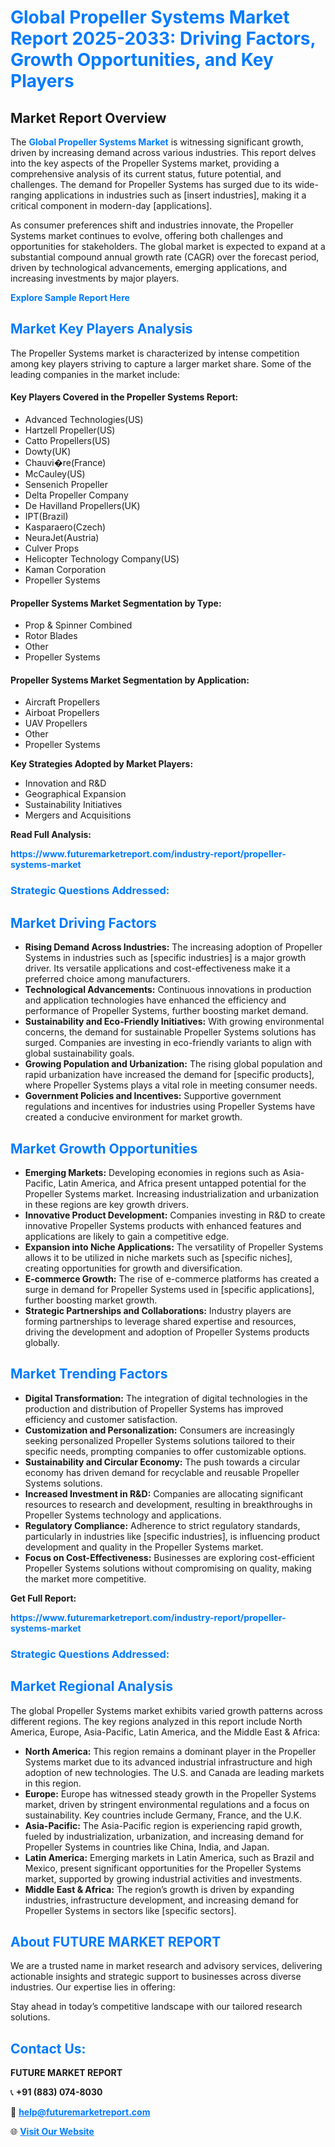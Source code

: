 <h1 style="color: #007BFF;">Global Propeller Systems Market Report 2025-2033: Driving Factors, Growth Opportunities, and Key Players</h1>

<section id="overview">
<h2>Market Report Overview</h2>
<p>The <a href="https://www.futuremarketreport.com/industry-report/propeller-systems-market" style="color: #007BFF; text-decoration: none;"><strong>Global Propeller Systems Market</strong></a> is witnessing significant growth, driven by increasing demand across various industries. This report delves into the key aspects of the Propeller Systems market, providing a comprehensive analysis of its current status, future potential, and challenges. The demand for Propeller Systems has surged due to its wide-ranging applications in industries such as [insert industries], making it a critical component in modern-day [applications].</p>
<p>As consumer preferences shift and industries innovate, the Propeller Systems market continues to evolve, offering both challenges and opportunities for stakeholders. The global market is expected to expand at a substantial compound annual growth rate (CAGR) over the forecast period, driven by technological advancements, emerging applications, and increasing investments by major players.</p>
</section>

<section id="overview">
<p><a href="https://www.futuremarketreport.com/request-sample/reportId=106559" style="color: #007BFF; text-decoration: none;"><strong>Explore Sample Report Here</strong></a></p>
</section>

<section id="key-players">
<h2 style="color: #007BFF;">Market Key Players Analysis</h2>
<p>The Propeller Systems market is characterized by intense competition among key players striving to capture a larger market share. Some of the leading companies in the market include:</p>
<h4>Key Players Covered in the Propeller Systems Report:</h4>
<ul><li>Advanced Technologies(US)</li><li>Hartzell Propeller(US)</li><li>Catto Propellers(US)</li><li>Dowty(UK)</li><li>Chauvi�re(France)</li><li>McCauley(US)</li><li>Sensenich Propeller</li><li>Delta Propeller Company</li><li>De Havilland Propellers(UK)</li><li>IPT(Brazil)</li><li>Kasparaero(Czech)</li><li>NeuraJet(Austria)</li><li>Culver Props</li><li>Helicopter Technology Company(US)</li><li>Kaman Corporation</li><li>Propeller Systems</li></ul>
<h4>Propeller Systems Market Segmentation by Type:</h4>
<ul><li>Prop &amp; Spinner Combined</li><li>Rotor Blades</li><li>Other</li><li>Propeller Systems</li></ul>

<h4>Propeller Systems Market Segmentation by Application:</h4>
<ul><li>Aircraft Propellers</li><li>Airboat Propellers</li><li>UAV Propellers</li><li>Other</li><li>Propeller Systems</li></ul>
<p><strong>Key Strategies Adopted by Market Players:</strong></p>
<ul>
<li>Innovation and R&D</li>
<li>Geographical Expansion</li>
<li>Sustainability Initiatives</li>
<li>Mergers and Acquisitions</li>
</ul>
</section>

<section>
<p><strong>Read Full Analysis: </strong></p><a href="https://www.futuremarketreport.com/industry-report/propeller-systems-market" style="color: #007BFF; text-decoration: none;"><strong>https://www.futuremarketreport.com/industry-report/propeller-systems-market</strong></a>
<h3 style="color: #007BFF;">Strategic Questions Addressed:</h3>
</section>

<section id="driving-factors">
<h2 style="color: #007BFF;">Market Driving Factors</h2>
<ul>
<li><strong>Rising Demand Across Industries:</strong> The increasing adoption of Propeller Systems in industries such as [specific industries] is a major growth driver. Its versatile applications and cost-effectiveness make it a preferred choice among manufacturers.</li>
<li><strong>Technological Advancements:</strong> Continuous innovations in production and application technologies have enhanced the efficiency and performance of Propeller Systems, further boosting market demand.</li>
<li><strong>Sustainability and Eco-Friendly Initiatives:</strong> With growing environmental concerns, the demand for sustainable Propeller Systems solutions has surged. Companies are investing in eco-friendly variants to align with global sustainability goals.</li>
<li><strong>Growing Population and Urbanization:</strong> The rising global population and rapid urbanization have increased the demand for [specific products], where Propeller Systems plays a vital role in meeting consumer needs.</li>
<li><strong>Government Policies and Incentives:</strong> Supportive government regulations and incentives for industries using Propeller Systems have created a conducive environment for market growth.</li>
</ul>
</section>

<section id="growth-opportunities">
<h2 style="color: #007BFF;">Market Growth Opportunities</h2>
<ul>
<li><strong>Emerging Markets:</strong> Developing economies in regions such as Asia-Pacific, Latin America, and Africa present untapped potential for the Propeller Systems market. Increasing industrialization and urbanization in these regions are key growth drivers.</li>
<li><strong>Innovative Product Development:</strong> Companies investing in R&D to create innovative Propeller Systems products with enhanced features and applications are likely to gain a competitive edge.</li>
<li><strong>Expansion into Niche Applications:</strong> The versatility of Propeller Systems allows it to be utilized in niche markets such as [specific niches], creating opportunities for growth and diversification.</li>
<li><strong>E-commerce Growth:</strong> The rise of e-commerce platforms has created a surge in demand for Propeller Systems used in [specific applications], further boosting market growth.</li>
<li><strong>Strategic Partnerships and Collaborations:</strong> Industry players are forming partnerships to leverage shared expertise and resources, driving the development and adoption of Propeller Systems products globally.</li>
</ul>
</section>

<section id="trending-factors">
<h2 style="color: #007BFF;">Market Trending Factors</h2>
<ul>
<li><strong>Digital Transformation:</strong> The integration of digital technologies in the production and distribution of Propeller Systems has improved efficiency and customer satisfaction.</li>
<li><strong>Customization and Personalization:</strong> Consumers are increasingly seeking personalized Propeller Systems solutions tailored to their specific needs, prompting companies to offer customizable options.</li>
<li><strong>Sustainability and Circular Economy:</strong> The push towards a circular economy has driven demand for recyclable and reusable Propeller Systems solutions.</li>
<li><strong>Increased Investment in R&D:</strong> Companies are allocating significant resources to research and development, resulting in breakthroughs in Propeller Systems technology and applications.</li>
<li><strong>Regulatory Compliance:</strong> Adherence to strict regulatory standards, particularly in industries like [specific industries], is influencing product development and quality in the Propeller Systems market.</li>
<li><strong>Focus on Cost-Effectiveness:</strong> Businesses are exploring cost-efficient Propeller Systems solutions without compromising on quality, making the market more competitive.</li>
</ul>
</section>

<section>
<p><strong>Get Full Report: </strong></p><a href="https://www.futuremarketreport.com/industry-report/propeller-systems-market" style="color: #007BFF; text-decoration: none;"><strong>https://www.futuremarketreport.com/industry-report/propeller-systems-market</strong></a>
<h3 style="color: #007BFF;">Strategic Questions Addressed:</h3>
</section>


<section id="regional-analysis">
<h2 style="color: #007BFF;">Market Regional Analysis</h2>
<p>The global Propeller Systems market exhibits varied growth patterns across different regions. The key regions analyzed in this report include North America, Europe, Asia-Pacific, Latin America, and the Middle East & Africa:</p>
<ul>
<li><strong>North America:</strong> This region remains a dominant player in the Propeller Systems market due to its advanced industrial infrastructure and high adoption of new technologies. The U.S. and Canada are leading markets in this region.</li>
<li><strong>Europe:</strong> Europe has witnessed steady growth in the Propeller Systems market, driven by stringent environmental regulations and a focus on sustainability. Key countries include Germany, France, and the U.K.</li>
<li><strong>Asia-Pacific:</strong> The Asia-Pacific region is experiencing rapid growth, fueled by industrialization, urbanization, and increasing demand for Propeller Systems in countries like China, India, and Japan.</li>
<li><strong>Latin America:</strong> Emerging markets in Latin America, such as Brazil and Mexico, present significant opportunities for the Propeller Systems market, supported by growing industrial activities and investments.</li>
<li><strong>Middle East & Africa:</strong> The region’s growth is driven by expanding industries, infrastructure development, and increasing demand for Propeller Systems in sectors like [specific sectors].</li>
</ul>
</section>

<footer>
<h2 style="color: #007BFF;">About FUTURE MARKET REPORT</h2>
<p>We are a trusted name in market research and advisory services, delivering actionable insights and strategic support to businesses across diverse industries. Our expertise lies in offering:</p>

<p>Stay ahead in today’s competitive landscape with our tailored research solutions.</p>

<h2 style="color: #007BFF;">Contact Us:</h2>
<p><strong>FUTURE MARKET REPORT</strong></p>
<p>📞 <strong>+91 (883) 074-8030</strong></p>
<p>📧 <strong><a href="mailto:help@futuremarketreport.com" style="color: #007BFF;">help@futuremarketreport.com</a></strong></p>
<p>🌐 <strong><a href="https://www.futuremarketreport.com/" style="color: #007BFF;">Visit Our Website</a></strong></p>
</footer>